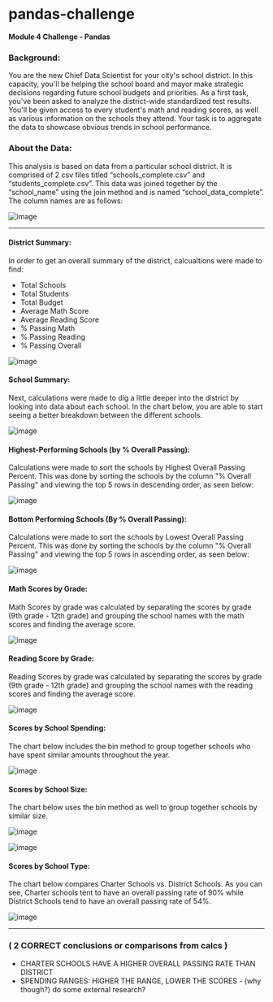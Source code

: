 # pandas-challenge
**Module 4 Challenge - Pandas**

### **Background:**
You are the new Chief Data Scientist for your city's school district. In this capacity, you'll be helping the school board and mayor make strategic decisions regarding future school budgets and priorities.
As a first task, you've been asked to analyze the district-wide standardized test results. You'll be given access to every student's math and reading scores, as well as various information on the schools they attend. Your task is to aggregate the data to showcase obvious trends in school performance.

### **About the Data:**
This analysis is based on data from a particular school district. It is comprised of 2 csv files titled “schools_complete.csv” and “students_complete.csv”. This data was joined together by the “school_name” using the join method and is named “school_data_complete”. The column names are as follows:
 
![image](https://github.com/HollaNotes/pandas-challenge/assets/90803907/291f280e-9423-4c40-bc13-c436637ba324)

---

#### **District Summary:**
In order to get an overall summary of the district, calcualtions were made to find:
  - Total Schools 
  - Total Students
  - Total Budget
  - Average Math Score
  - Average Reading Score
  - % Passing Math
  - % Passing Reading
  - % Passing Overall

![image](https://github.com/HollaNotes/pandas-challenge/assets/90803907/83a35406-dc13-4e17-acf2-d42ec9a5ca6e)


#### **School Summary:**
Next, calculations were made to dig a little deeper into the district by looking into data about each school. In the chart below, you are able to start seeing a better breakdown between the different schools. 

![image](https://github.com/HollaNotes/pandas-challenge/assets/90803907/b1d07084-2d66-4f56-a932-6e69bebb6b91)


#### **Highest-Performing Schools (by % Overall Passing):**
Calculations were made to sort the schools by Highest Overall Passing Percent. This was done by sorting the schools by the column "% Overall Passing" and viewing the top 5 rows in descending order, as seen below:

![image](https://github.com/HollaNotes/pandas-challenge/assets/90803907/de3d1098-2bb5-49f9-8bac-f45566bfa7d8)


#### **Bottom Performing Schools (By % Overall Passing):**
Calculations were made to sort the schools by Lowest Overall Passing Percent. This was done by sorting the schools by the column "% Overall Passing" and viewing the top 5 rows in ascending order, as seen below:

![image](https://github.com/HollaNotes/pandas-challenge/assets/90803907/d614584b-9e36-40d8-858d-3ab6d787a206)


#### **Math Scores by Grade:**
Math Scores by grade was calculated by separating the scores by grade (9th grade - 12th grade) and grouping the school names with the math scores and finding the average score.

![image](https://github.com/HollaNotes/pandas-challenge/assets/90803907/a39ee262-3e2b-4274-9ee6-2e88fab4042a)


#### **Reading Score by Grade:**
Reading Scores by grade was calculated by separating the scores by grade (9th grade - 12th grade) and grouping the school names with the reading scores and finding the average score.

![image](https://github.com/HollaNotes/pandas-challenge/assets/90803907/c5b36883-0f24-4d45-9ad5-2ff7f2728244)


#### **Scores by School Spending:**
The chart below includes the bin method to group together schools who have spent similar amounts throughout the year. 

![image](https://github.com/HollaNotes/pandas-challenge/assets/90803907/f3dd32cb-a037-4c6f-88b8-3ad29ec5dad5)


#### **Scores by School Size:**
The chart below uses the bin method as well to group together schools by similar size. 

![image](https://github.com/HollaNotes/pandas-challenge/assets/90803907/65e0a822-e27b-4bfe-8919-6077f2fb73ee)

![image](https://github.com/HollaNotes/pandas-challenge/assets/90803907/cd3067f2-d894-49d3-ad58-f57b31124145)


#### **Scores by School Type:**
The chart below compares Charter Schools vs. District Schools. As you can see, Charter schools tent to have an overall passing rate of 90% while District Schools tend to have an overall passing rate of 54%.

![image](https://github.com/HollaNotes/pandas-challenge/assets/90803907/c6a85062-698b-48be-939c-d1e60ed24f80)

---

### **( 2 CORRECT conclusions or comparisons from calcs )**
- CHARTER SCHOOLS HAVE A HIGHER OVERALL PASSING RATE THAN DISTRICT
- SPENDING RANGES: HIGHER THE RANGE, LOWER THE SCORES - (why though?) do some external research?


